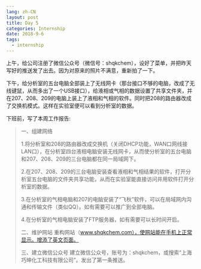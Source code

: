 ```yaml
---
lang: zh-CN
layout: post
title: Day 5
categories: Internship
date: 2018-9-6
tags:
  - internship
---
```


上午，给公司注册了微信公众号（微信号：shqkchem），设好了菜单，并把昨天写好的推送发了出去。因为对原来的照片不满意，重新拍了一下。

下午，给分析室的五台电脑全部装上了无线网卡（那台接口不够的电脑，改成了无线键鼠，从而多出了一个USB接口），给液相或气相的数据设置了共享文件夹，并在207、208、209的电脑上装上了液相和气相的软件。同时把208的路由器改成了交换机模式。这样在实验室便可以看到分析室的数据。

下班前，写了本周工作报告:

>一、组建网络
>
>1.将分析室和208的路由器改成交换机（关闭DHCP功能，WAN口网线接LAN口），在分析室四台液相电脑安装无线网卡，从而使分析室的五台电脑和207、208、209的三台电脑都在同一局域网下。
>
>2.在207、208、209的三台电脑安装查看液相和气相结果的软件，打开分析室五台电脑的文件夹共享功能，从而在实验室能直接访问并用软件打开分析室的数据。
>
>3.在分析室的气相电脑和207的电脑安装了“飞秋”软件，可以在局域网内沟通和传输文件（类似QQ）。如有需要可以推广到全部电脑。
>
>4.在分析室的气相电脑安装了FTP服务器，如有需要可以长时间开启。
>
>二、维护网站
>重构网站（www.shqkchem.com），使网站能在手机上正常显示。增添了英文页面。
>
>三、建立微信公众号
>建立微信公众号，账号为：shqkchem，或搜索“上海巧坤化工科技有限公司”。发出了第一条推送。
